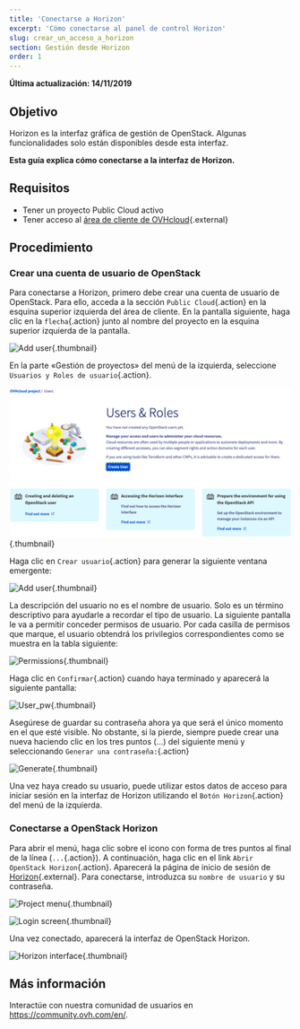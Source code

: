 ```yaml
---
title: 'Conectarse a Horizon'
excerpt: 'Cómo conectarse al panel de control Horizon'
slug: crear_un_acceso_a_horizon
section: Gestión desde Horizon
order: 1
---
```


**Última actualización: 14/11/2019**

## Objetivo

Horizon es la interfaz gráfica de gestión de OpenStack. Algunas funcionalidades solo están disponibles desde esta interfaz.

**Esta guía explica cómo conectarse a la interfaz de Horizon.**


## Requisitos

- Tener un proyecto Public Cloud activo
- Tener acceso al [área de cliente de OVHcloud](https://ca.ovh.com/auth/?action=gotomanager&from=https://www.ovh.com/world/&ovhSubsidiary=ws){.external}

## Procedimiento

### Crear una cuenta de usuario de OpenStack

Para conectarse a Horizon, primero debe crear una cuenta de usuario de OpenStack. Para ello, acceda a la sección `Public Cloud`{.action} en la esquina superior izquierda del área de cliente. En la pantalla siguiente, haga clic en la `flecha`{.action} junto al nombre del proyecto en la esquina superior izquierda de la pantalla.

![Add user](images/select_project.png){.thumbnail}

En la parte «Gestión de proyectos» del menú de la izquierda, seleccione `Usuarios y Roles de usuario`{.action}.

![User roles](images/users_roles.png){.thumbnail}

Haga clic en `Crear usuario`{.action} para generar la siguiente ventana emergente:

![Add user](images/adduser.png){.thumbnail}

La descripción del usuario no es el nombre de usuario. Solo es un término descriptivo para ayudarle a recordar el tipo de usuario. La siguiente pantalla le va a permitir conceder permisos de usuario. Por cada casilla de permisos que marque, el usuario obtendrá los privilegios correspondientes como se muestra en la tabla siguiente:

![Permissions](images/permissions.png){.thumbnail}

Haga clic en `Confirmar`{.action} cuando haya terminado y aparecerá la siguiente pantalla:

![User_pw](images/user_pw.png){.thumbnail}

Asegúrese de guardar su contraseña ahora ya que será el único momento en el que esté visible. No obstante, si la pierde, siempre puede crear una nueva haciendo clic en los tres puntos (...) del siguiente menú y seleccionando `Generar una contraseña:`{.action}

![Generate](images/generatepw.png){.thumbnail}

Una vez haya creado su usuario, puede utilizar estos datos de acceso para iniciar sesión en la interfaz de Horizon utilizando el `Botón Horizon`{.action} del menú de la izquierda.

### Conectarse a OpenStack Horizon

Para abrir el menú, haga clic sobre el icono con forma de tres puntos al final de la línea (`...`{.action}). A continuación, haga clic en el link `Abrir OpenStack Horizon`{.action}. Aparecerá la página de inicio de sesión de [Horizon](https://horizon.cloud.ovh.net/auth/login/){.external}. Para conectarse, introduzca su `nombre de usuario` y su contraseña.

![Project menu](images/3_H_open_menu.png){.thumbnail}

![Login screen](images/4_H_login_window.png){.thumbnail}

Una vez conectado, aparecerá la interfaz de OpenStack Horizon.

![Horizon interface](images/5_H_view.png){.thumbnail}


## Más información

Interactúe con nuestra comunidad de usuarios en <https://community.ovh.com/en/>.
